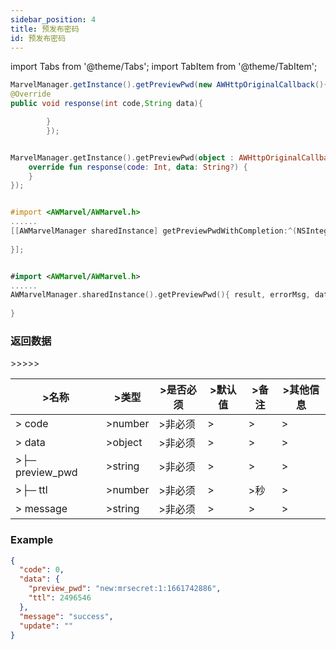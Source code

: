 ```yaml
---
sidebar_position: 4
title: 预发布密码
id: 预发布密码
---
```



import Tabs from '@theme/Tabs';
import TabItem from '@theme/TabItem';

<Tabs>
  <TabItem value="Java" label="Java" default>

```Java
MarvelManager.getInstance().getPreviewPwd(new AWHttpOriginalCallback(){
@Override
public void response(int code,String data){

        }
        });
```

  </TabItem>
  <TabItem value="Kotlin" label="Kotlin">

```Kotlin

MarvelManager.getInstance().getPreviewPwd(object : AWHttpOriginalCallback {
    override fun response(code: Int, data: String?) {
    }
});
```

  </TabItem>
  <TabItem value="Objective-C" label="Objective-C">

```Objective-C 

#import <AWMarvel/AWMarvel.h>
......
[[AWMarvelManager sharedInstance] getPreviewPwdWithCompletion:^(NSInteger result, NSString * _Nonnull errorMsg, NSDictionary * _Nullable data) {
        
}];
```

  </TabItem>
  <TabItem value="Swift" label="Swift">

```Swift

#import <AWMarvel/AWMarvel.h>
......
AWMarvelManager.sharedInstance().getPreviewPwd(){ result, errorMsg, data in
            
}
```

  </TabItem>
</Tabs>

### 返回数据

<table style={{'min-width':'1200px'}}>
  <thead class="ant-table-thead">
    <tr>
      <th >>名称</th><th >>类型</th><th >>是否必须</th><th >>默认值</th><th >>备注</th><th >>其他信息</th>
    </tr>
  </thead><tbody className="ant-table-tbody"><tr >><td >><span ><span ></span> code</span></td><td >><span>number</span></td><td >>非必须</td><td >></td><td >><span ></span></td><td >></td></tr><tr >><td >><span ><span ></span> data</span></td><td >><span>object</span></td><td >>非必须</td><td >></td><td >><span ></span></td><td >></td></tr><tr >><td >><span ><span >├─</span> preview_pwd</span></td><td >><span>string</span></td><td >>非必须</td><td >></td><td >><span ></span></td><td >></td></tr><tr >><td >><span ><span >├─</span> ttl</span></td><td >><span>number</span></td><td >>非必须</td><td >></td><td >><span >秒</span></td><td >></td></tr><tr >><td >><span ><span ></span> message</span></td><td >><span>string</span></td><td >>非必须</td><td >></td><td >><span ></span></td><td >></td></tr>
               </tbody>
              </table>

### Example

```Json
{
  "code": 0,
  "data": {
    "preview_pwd": "new:mrsecret:1:1661742886",
    "ttl": 2496546
  },
  "message": "success",
  "update": ""
}

```